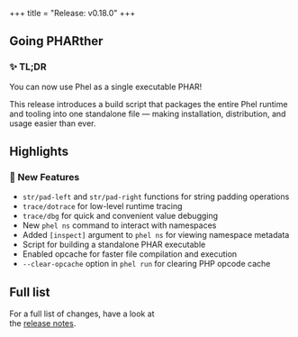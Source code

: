 +++
title = "Release: v0.18.0"
+++

## Going PHARther

### ✨ TL;DR

You can now use Phel as a single executable PHAR!

This release introduces a build script that packages the entire Phel runtime and tooling into one standalone file — making installation, distribution, and usage easier than ever.

## Highlights

### 🥇 New Features

- `str/pad-left` and `str/pad-right` functions for string padding operations
- `trace/dotrace` for low-level runtime tracing
- `trace/dbg` for quick and convenient value debugging
- New `phel ns` command to interact with namespaces
- Added `[inspect]` argument to `phel ns` for viewing namespace metadata
- Script for building a standalone PHAR executable
- Enabled opcache for faster file compilation and execution
- `--clear-opcache` option in `phel run` for clearing PHP opcode cache

## Full list

For a full list of changes, have a look at  
the [release notes](https://github.com/phel-lang/phel-lang/releases/tag/v0.18.0).
